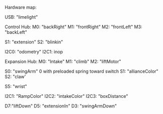 Hardware map:

USB:
"limelight"

Control Hub:
M0: "backRight"
M1: "frontRight"
M2: "frontLeft"
M3: "backLeft"

S1: "extension"
S2: "blinkin"


I2C0: "odometry"
I2C1: inop

Expansion Hub:
M0: "Intake"
M1: "climb"
M2: "liftMotor"


S0: "swingArm" 0 with preloaded spring toward switch
S1: "allianceColor"
S2: "claw'


S5: "wrist"


I2C1: "RampColor"
I2C2: "intakeColor"
I2C3: "boxDistance"

D7:"liftDown"
D5: "extensionIn"
D3: "swingArmDown"

